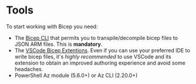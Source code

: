 # Tools

To start working with Bicep you need:

- The [Bicep CLI](https://github.com/Azure/bicep/blob/main/docs/installing.md) that permits you to transpile/decompile bicep files to JSON ARM files. This is **mandatory**.
- The [VSCode Bicep Extentions](https://marketplace.visualstudio.com/items?itemName=ms-azuretools.vscode-bicep). Even if you can use your preferred IDE to write bicep files, it's *highly recommended* to use VSCode and its extension to obtain an improved authoring experience and avoid some headaches.
- PowerShell Az module (5.6.0+) or Az CLI (2.20.0+)
